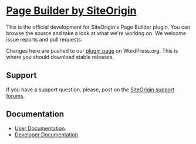 # [Page Builder by SiteOrigin](https://siteorigin.com/page-builder/)

This is the official development for SiteOrigin's Page Builder plugin. You can browse the source and take a look at what we're working on. We welcome issue reports and pull requests. 

Changes here are pushed to our [plugin page](https://wordpress.org/plugins/siteorigin-panels/) on WordPress.org. This is where you should download stable releases.

## Support

If you have a support question, please, post on the [SiteOrigin support forums](https://siteorigin.com/thread/).

## Documentation

* [User Documentation](https://siteorigin.com/page-builder/documentation/).
* [Developer Documentation](https://siteorigin.com/docs/page-builder/).
